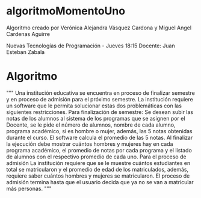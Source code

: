 # algoritmoMomentoUno
Algoritmo creado por Verónica Alejandra Vásquez Cardona  y Miguel Angel Cardenas Aguirre

Nuevas Tecnologías de Programación - Jueves 18:15
Docente: Juan Esteban Zabala

# Algoritmo
"""
Una institución educativa se encuentra en proceso de finalizar semestre y en proceso de admisión para el próximo semestre. 
La institución requiere un software que le permita solucionar estas dos problemáticas con las siguientes restricciones. 
Para finalización de semestre: 
Se desean subir las notas de los alumnos al sistema de los programas que se asignen por el Docente, 
se le pide el número de alumnos, nombre de cada alumno, programa académico, si es hombre o mujer, además, las 5 notas obtenidas durante el curso. 
El software calcula el promedio de las 5 notas. Al finalizar la ejecución debe mostrar cuántos hombres y mujeres hay en cada programa académico, 
el promedio de notas por cada programa y el listado de alumnos con el respectivo promedio de cada uno.
Para el proceso de admisión 
La institución requiere que se le muestre cuántos estudiantes en total se matricularon y el promedio de edad de los matriculados, 
además, requiere saber cuántos hombres y mujeres se matricularon.
El proceso de admisión termina hasta que el usuario decida que ya no se van a matricular más personas.
"""
